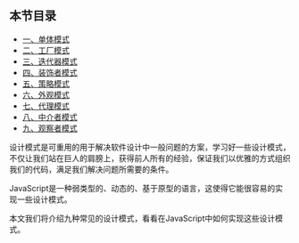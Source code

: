 ## 本节目录

* [一、单体模式](https://github.com/pingan8787/Leo-JavaScript/blob/master/Cute-JavaScript/Cute-Patterns/1.%E5%8D%95%E4%BD%93%E6%A8%A1%E5%BC%8F(Singleton).md)
* [二、工厂模式](#二工厂模式)
* [三、迭代器模式](#三迭代器模式)
* [四、装饰者模式](#四装饰者模式)
* [五、策略模式](#五策略模式)
* [六、外观模式](#六外观模式)
* [七、代理模式](#七代理模式)
* [八、中介者模式](#八中介者模式)
* [九、观察者模式](#九观察者模式)


设计模式是可重用的用于解决软件设计中一般问题的方案，学习好一些设计模式，不仅让我们站在巨人的肩膀上，获得前人所有的经验，保证我们以优雅的方式组织我们的代码，满足我们解决问题所需要的条件。

JavaScript是一种弱类型的、动态的、基于原型的语言，这使得它能很容易的实现一些设计模式。   

本文我们将介绍九种常见的设计模式，看看在JavaScript中如何实现这些设计模式。  